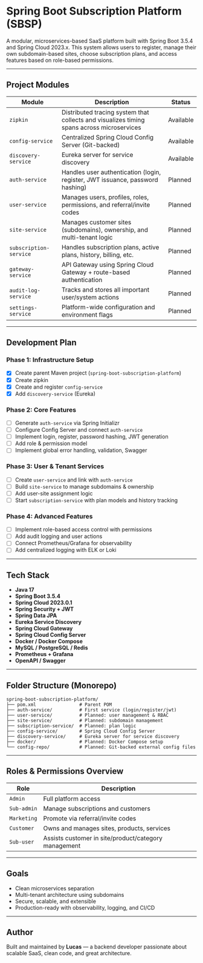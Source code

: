 # Spring Boot Subscription Platform (SBSP)

A modular, microservices-based SaaS platform built with Spring Boot 3.5.4 and Spring Cloud 2023.x. This system allows users to register, manage their own subdomain-based sites, choose subscription plans, and access features based on role-based permissions.

---

## Project Modules

| Module             | Description | Status |
|--------------------|-------------|--------|
| `zipkin`     | Distributed tracing system that collects and visualizes timing spans across microservices | Available |
| `config-service`   | Centralized Spring Cloud Config Server (Git-backed) | Available |
| `discovery-service`| Eureka server for service discovery | Available |
| `auth-service`     | Handles user authentication (login, register, JWT issuance, password hashing) | Planned |
| `user-service`     | Manages users, profiles, roles, permissions, and referral/invite codes | Planned |
| `site-service`     | Manages customer sites (subdomains), ownership, and multi-tenant logic | Planned |
| `subscription-service` | Handles subscription plans, active plans, history, billing, etc. | Planned |
| `gateway-service`  | API Gateway using Spring Cloud Gateway + route-based authentication | Planned |
| `audit-log-service`| Tracks and stores all important user/system actions | Planned |
| `settings-service` | Platform-wide configuration and environment flags | Planned |

---

## Development Plan

### Phase 1: Infrastructure Setup
- [x] Create parent Maven project (`spring-boot-subscription-platform`)
- [x] Create zipkin
- [x] Create and register `config-service`
- [x] Add `discovery-service` (Eureka)

### Phase 2: Core Features
- [ ] Generate `auth-service` via Spring Initializr
- [ ] Configure Config Server and connect `auth-service`
- [ ] Implement login, register, password hashing, JWT generation
- [ ] Add role & permission model
- [ ] Implement global error handling, validation, Swagger

### Phase 3: User & Tenant Services
- [ ] Create `user-service` and link with `auth-service`
- [ ] Build `site-service` to manage subdomains & ownership
- [ ] Add user-site assignment logic
- [ ] Start `subscription-service` with plan models and history tracking

### Phase 4: Advanced Features
- [ ] Implement role-based access control with permissions
- [ ] Add audit logging and user actions
- [ ] Connect Prometheus/Grafana for observability
- [ ] Add centralized logging with ELK or Loki

---

## Tech Stack

- **Java 17**
- **Spring Boot 3.5.4**
- **Spring Cloud 2023.0.1**
- **Spring Security + JWT**
- **Spring Data JPA**
- **Eureka Service Discovery**
- **Spring Cloud Gateway**
- **Spring Cloud Config Server**
- **Docker / Docker Compose**
- **MySQL / PostgreSQL / Redis**
- **Prometheus + Grafana**
- **OpenAPI / Swagger**

---

## Folder Structure (Monorepo)

```azure
spring-boot-subscription-platform/
├── pom.xml                # Parent POM
├── auth-service/          # First service (login/register/jwt)
├── user-service/          # Planned: user management & RBAC
├── site-service/          # Planned: subdomain management
├── subscription-service/  # Planned: plan logic
├── config-service/        # Spring Cloud Config Server
├── discovery-service/     # Eureka server for service discovery
├── docker/                # Planned: Docker Compose setup
└── config-repo/           # Planned: Git-backed external config files
```


---

## Roles & Permissions Overview

| Role         | Description |
|--------------|-------------|
| `Admin`      | Full platform access |
| `Sub-admin`  | Manage subscriptions and customers |
| `Marketing`  | Promote via referral/invite codes |
| `Customer`   | Owns and manages sites, products, services |
| `Sub-user`   | Assists customer in site/product/category management |

---

## Goals

- Clean microservices separation
- Multi-tenant architecture using subdomains
- Secure, scalable, and extensible
- Production-ready with observability, logging, and CI/CD

---

## Author

Built and maintained by **Lucas** — a backend developer passionate about scalable SaaS, clean code, and great architecture.
